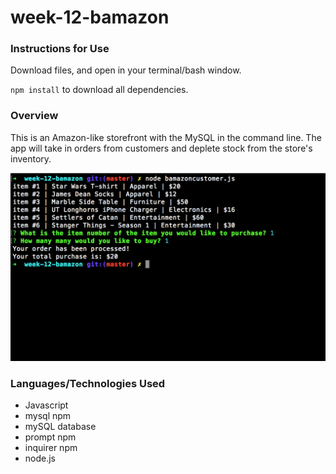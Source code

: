 # week-12-bamazon

### Instructions for Use
Download files, and open in your terminal/bash window.

`npm install` to download all dependencies.

### Overview
This is an Amazon-like storefront with the MySQL in the command line. The app will take in orders from customers and deplete stock from the store's inventory.

![alt text](https://github.com/laurengranada/week-12-bamazon/blob/master/read-images/screen.png)

### Languages/Technologies Used
- Javascript
- mysql npm
- mySQL database
- prompt npm
- inquirer npm
- node.js
